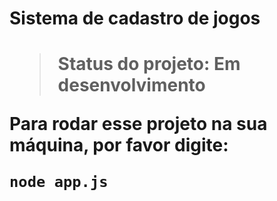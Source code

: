 <h1>Sistema de cadastro de jogos<h1>

> Status do projeto: Em desenvolvimento

Para rodar esse projeto na sua máquina, por favor digite: 
```
node app.js
```
